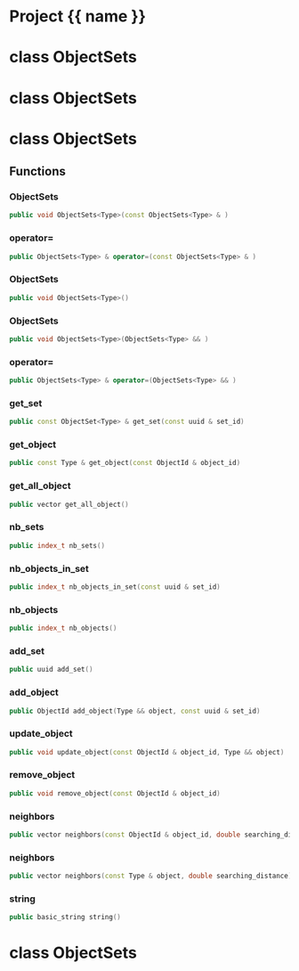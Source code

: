 <script setup>
import {useRoute} from 'vitepress'
const {path} = useRoute()
const tokens = path.split('/')
const words = tokens[2].split('-');
for (let i = 0; i < words.length; i++) {
    words[i] = words[i].charAt(0).toUpperCase() + words[i].slice(1);
    words[i] = words[i].replace('geode', 'Geode')
}
const name = words.join('-');
</script>
# Project {{ name }}

# class ObjectSets


# class ObjectSets


# class ObjectSets


## Functions

### ObjectSets

```cpp
public void ObjectSets<Type>(const ObjectSets<Type> & )
```


### operator=

```cpp
public ObjectSets<Type> & operator=(const ObjectSets<Type> & )
```


### ObjectSets

```cpp
public void ObjectSets<Type>()
```


### ObjectSets

```cpp
public void ObjectSets<Type>(ObjectSets<Type> && )
```


### operator=

```cpp
public ObjectSets<Type> & operator=(ObjectSets<Type> && )
```


### get_set

```cpp
public const ObjectSet<Type> & get_set(const uuid & set_id)
```


### get_object

```cpp
public const Type & get_object(const ObjectId & object_id)
```


### get_all_object

```cpp
public vector get_all_object()
```


### nb_sets

```cpp
public index_t nb_sets()
```


### nb_objects_in_set

```cpp
public index_t nb_objects_in_set(const uuid & set_id)
```


### nb_objects

```cpp
public index_t nb_objects()
```


### add_set

```cpp
public uuid add_set()
```


### add_object

```cpp
public ObjectId add_object(Type && object, const uuid & set_id)
```


### update_object

```cpp
public void update_object(const ObjectId & object_id, Type && object)
```


### remove_object

```cpp
public void remove_object(const ObjectId & object_id)
```


### neighbors

```cpp
public vector neighbors(const ObjectId & object_id, double searching_distance)
```


### neighbors

```cpp
public vector neighbors(const Type & object, double searching_distance)
```


### string

```cpp
public basic_string string()
```




# class ObjectSets


